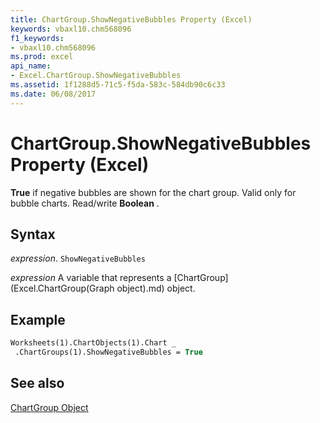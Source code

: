```yaml
---
title: ChartGroup.ShowNegativeBubbles Property (Excel)
keywords: vbaxl10.chm568096
f1_keywords:
- vbaxl10.chm568096
ms.prod: excel
api_name:
- Excel.ChartGroup.ShowNegativeBubbles
ms.assetid: 1f1288d5-71c5-f5da-583c-584db90c6c33
ms.date: 06/08/2017
---
```



# ChartGroup.ShowNegativeBubbles Property (Excel)

 **True** if negative bubbles are shown for the chart group. Valid only for bubble charts. Read/write **Boolean** .


## Syntax

 _expression_. `ShowNegativeBubbles`

 _expression_ A variable that represents a [ChartGroup](Excel.ChartGroup(Graph object).md) object.


## Example


```vb
Worksheets(1).ChartObjects(1).Chart _ 
 .ChartGroups(1).ShowNegativeBubbles = True
```


## See also


[ChartGroup Object](Excel.ChartGroup(object).md)

